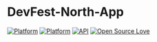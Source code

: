 # DevFest-North-App

[![Platform](https://img.shields.io/badge/platform-android-green.svg)](http://developer.android.com/index.html)
[![Platform](https://img.shields.io/badge/Backend-Firebase-yellow.svg)](firebase.google.com)
[![API](https://img.shields.io/badge/API-16%2B-brightgreen.svg?style=flat)](https://android-arsenal.com/api?level=16)
[![Open Source Love](https://badges.frapsoft.com/os/v1/open-source.svg?v=103)](https://github.com/ellerbrock/open-source-badges/)
